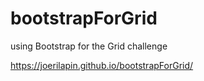 # bootstrapForGrid
using Bootstrap for the Grid challenge

https://joerilapin.github.io/bootstrapForGrid/


